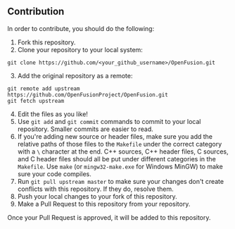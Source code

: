 ## Contribution

In order to contribute, you should do the following:

1. Fork this repository.
2. Clone your repository to your local system:
```
git clone https://github.com/<your_github_username>/OpenFusion.git
```
3. Add the original repository as a remote:
```
git remote add upstream https://github.com/OpenFusionProject/OpenFusion.git
git fetch upstream
```
4. Edit the files as you like!
5. Use `git add` and `git commit` commands to commit to your local repository. Smaller commits are easier to read.
6. If you're adding new source or header files, make sure you add the relative paths of those files to the `Makefile` under the correct category with a `\` character at the end. C++ sources, C++ header files, C sources, and C header files should all be put under different categories in the `Makefile`. Use `make` (or `mingw32-make.exe` for Windows MinGW) to make sure your code compiles.
7. Run `git pull upstream master` to make sure your changes don't create conflicts with this repository. If they do, resolve them.
8. Push your local changes to your fork of this repository.
9. Make a Pull Request to this repository from your repository.

Once your Pull Request is approved, it will be added to this repository.
